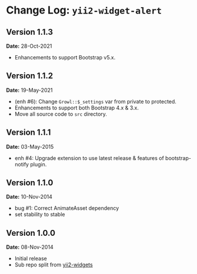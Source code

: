 Change Log: `yii2-widget-alert`
===============================

## Version 1.1.3

**Date:** 28-Oct-2021

- Enhancements to support Bootstrap v5.x.

## Version 1.1.2

**Date:** 19-May-2021

- (enh #6): Change `Growl::$_settings` var from private to protected.
- Enhancements to support both Bootstrap 4.x & 3.x.
- Move all source code to `src` directory.

## Version 1.1.1

**Date:** 03-May-2015

- enh #4: Upgrade extension to use latest release & features of bootstrap-notify plugin.

## Version 1.1.0

**Date:** 10-Nov-2014

- bug #1: Correct AnimateAsset dependency
- set stability to stable


## Version 1.0.0

**Date:** 08-Nov-2014

- Initial release 
- Sub repo split from [yii2-widgets](https://github.com/kartik-v/yii2-widgets)